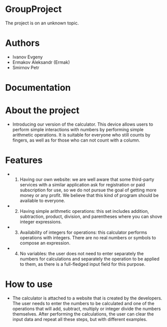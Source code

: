 # GroupProject

The project is on an unknown topic.

# Authors
- Ivanov Evgeny
- Ermakov Aleksandr (Ermak)
- Smirnov Petr

# Documentation

# About the project
- Introducing our version of the calculator. This device allows users to perform simple interactions with numbers by performing simple arithmetic operations. It is suitable for everyone who still counts by fingers, as well as for those who can not count with a column. 

# Features
- 1. Having our own website: we are well aware that some third-party services with a similar application ask for registration or paid subscription for use, so we do not pursue the goal of getting more money or any profit. We believe that this kind of program should be available to everyone.

- 2. Having simple arithmetic operations: this set includes addition, subtraction, product, division, and parentheses where you can shove integer expressions.

- 3. Availability of integers for operations: this calculator performs operations with integers. There are no real numbers or symbols to compose an expression.

- 4. No variables: the user does not need to enter separately the numbers for calculations and separately the operation to be applied to them, as there is a full-fledged input field for this purpose.

# How to use
- The calculator is attached to a website that is created by the developers. The user needs to enter the numbers to be calculated and one of the operations that will add, subtract, multiply or integer divide the numbers themselves. After performing the calculations, the user can clear the input data and repeat all these steps, but with different examples.